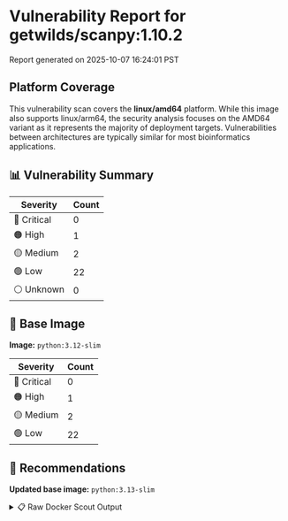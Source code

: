 # Vulnerability Report for getwilds/scanpy:1.10.2

Report generated on 2025-10-07 16:24:01 PST

## Platform Coverage

This vulnerability scan covers the **linux/amd64** platform. While this image also supports linux/arm64, the security analysis focuses on the AMD64 variant as it represents the majority of deployment targets. Vulnerabilities between architectures are typically similar for most bioinformatics applications.

## 📊 Vulnerability Summary

| Severity | Count |
|----------|-------|
| 🔴 Critical | 0 |
| 🟠 High | 1 |
| 🟡 Medium | 2 |
| 🟢 Low | 22 |
| ⚪ Unknown | 0 |

## 🐳 Base Image

**Image:** `python:3.12-slim`

| Severity | Count |
|----------|-------|
| 🔴 Critical | 0 |
| 🟠 High | 1 |
| 🟡 Medium | 2 |
| 🟢 Low | 22 |

## 🔄 Recommendations

**Updated base image:** `python:3.13-slim`

<details>
<summary>📋 Raw Docker Scout Output</summary>

```text
Target             │  getwilds/scanpy:1.10.2-amd64  │    0C     1H     2M    22L   
    digest           │  d89283c32048                          │                              
  Base image         │  python:3.12-slim                      │    0C     1H     2M    22L   
  Updated base image │  python:3.13-slim                      │    0C     1H     2M    22L   
                     │                                        │                              

What's next:
    View vulnerabilities → docker scout cves getwilds/scanpy:1.10.2-amd64
    View base image update recommendations → docker scout recommendations getwilds/scanpy:1.10.2-amd64
    Include policy results in your quickview by supplying an organization → docker scout quickview getwilds/scanpy:1.10.2-amd64 --org <organization>
```
</details>
